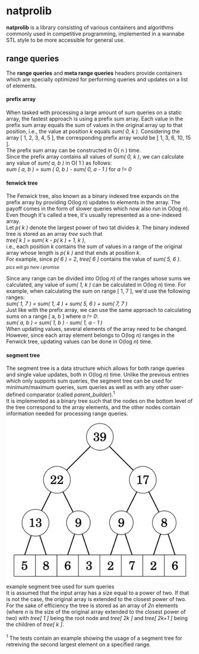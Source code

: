 # natprolib<br/>

**natprolib** is a library consisting of various containers and algorithms commonly used in competitive programming, implemented in a wannabe STL style to be more accessible for general use.  

## range queries<br/>

The **range queries** and **meta range queries** headers provide containers which are specially optimized for performing queries and updates on a list of elements.  
#### prefix array<br/>

When tasked with processing a large amount of sum queries on a static array, the fastest approach is using a prefix sum array. 
Each value in the prefix sum array equals the sum of values in the original array up to that position, i.e., the value at position _k_ equals _sum( 0, k )_. 
Considering the array [ 1, 2, 3, 4, 5 ], the corresponding prefix array would be [ 1, 3, 6, 10, 15 ].  
The prefix sum array can be constructed in O( n ) time.  
Since the prefix array contains all values of _sum( 0, k )_, we can calculate any value of _sum( a, b )_ in O( 1 ) as follows:  
_sum ( a, b ) = sum ( 0, b ) - sum( 0, a - 1 )_ for _a != 0_  

#### fenwick tree<br/>

The Fenwick tree, also known as a binary indexed tree expands on the prefix array by providing O(log _n_) updates to elements in the array. The payoff comes in the form of slower queries which now also run in O(log _n_). Even though it's called a tree, it's usually represented as a one-indexed array.  
Let _p( k )_ denote the largest power of two tat divides _k_. The binary indexed tree is stored as an array _tree_ such that  
_tree[ k ] = sum( k - p( k ) + 1, k )_,  
i.e., each position _k_ contains the sum of values in a range of the original array whose length is _p( k )_ and that ends at position _k_.  
For example, since _p( 6 ) = 2_, _tree[ 6 ]_ contains the value of _sum( 5, 6 )_.  
_<sub>pics will go here i promise</sub>_  
  
Since any range can be divided into O(log _n_) of the ranges whose sums we calculated, any value of _sum( 1, k )_ can be calculated in O(log _n_) time.
For example, when calculating the sum on range [ 1, 7 ], we'd use the following ranges:  
_sum( 1, 7 ) = sum( 1, 4 ) + sum( 5, 6 ) + sum( 7, 7 )_  
Just like with the prefix array, we can use the same approach to calculating sums on a range [ a, b ] where _a != 0_:  
_sum( a, b ) = sum( 1, b ) - sum( 1, a - 1 )_  
When updating values, several elements of the array need to be changed. However, since each array element belongs to O(log _n_) ranges in the Fenwick tree, updating values can be done in O(log _n_) time.  

#### segment tree<br/>

The segment tree is a data structure which allows for both range queries and single value updates, both in O(log _n_) time. 
Unlike the previous entries which only supports sum queries, the segment tree can be used for minimum/maximum queries, sum queries as well as with any other user-defined comparator (called _parent_builder_).<sup>1</sup>  
It is implemented as a binary tree such that the nodes on the bottom level of the tree correspond to the array elements, and the other nodes contain information needed for processing range queries.  
![segment tree](https://github.com/eddieavd/img/blob/main/segtree.png)  
example segment tree used for sum queries  
It is assumed that the input array has a size equal to a power of two. If that is not the case, the original array is extended to the closest power of two. 
For the sake of efficiency the tree is stored as an array of _2n_ elements (where _n_ is the size of the original array extended to the closest power of two) with _tree[ 1 ]_ being the root node and _tree[ 2k ]_ and _tree[ 2k+1 ]_ being the children of _tree[ k ]_.    
<br/><sup>1</sup> The tests contain an example showing the usage of a segment tree for retreiving the second largest element on a specified range.
